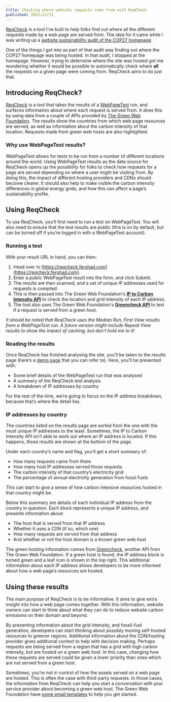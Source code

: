 ```yaml
---
title: Checking where website requests come from with ReqCheck
published: 2022/12/11
---
```


[ReqCheck](https://reqcheck.fershad.com) is a tool I’ve built to help folks find out where all the different requests made by a web page are served from. The idea for it came while I was writing up a [website sustainability audit of the COP27 homepage](https://fershad.com/writing/cop27-egypt-a-webpage-sustainability-review/).

One of the things I got into as part of that audit was finding out where the COP27 homepage was being hosted. In that audit, I stopped at the homepage. However, trying to determine where the site was hosted got me wondering whether it would be possible to automatically check where **all** the requests on a given page were coming from. ReqCheck aims to do just that.

## Introducing ReqCheck?

[ReqCheck](https://reqcheck.fershad.com/) is a tool that takes the results of a [WebPageTest](https://webpagetest.org/) run, and surfaces information about where each request is served from. It does this by using data from a couple of APIs provided by [The Green Web Foundation](https://www.thegreenwebfoundation.org/). The results show the countries from which web page resources are served, as well as information about the carbon intensity of that location. Requests made from green web hosts are also highlighted.

### Why use WebPageTest results?

WebPageTest allows for tests to be run from a number of different locations around the world. Using WebPageTest results as the data source for ReqCheck opens up the possibility for folks to check how requests for a page are served depending on where a user might be visiting from. By doing this, the impact of different hosting providers and CDNs should become clearer. It should also help to make visible the carbon intensity differences in global energy grids, and how this can affect a page’s sustainability profile.

## Using ReqCheck

To use ReqCheck, you’ll first need to run a test on WebPageTest. You will also need to ensure that the test results are public (this is on by default, but can be turned off if you’re logged in with a WebPageTest account).

### Running a test

With your result URL in hand, you can then:

1. Head over to [https://reqcheck.fershad.com](https://reqcheck.fershad.com).
2. Enter a public WebPageTest result into the form, and click Submit.
3. The results are then scanned, and a set of unique IP addresses used for requests is compiled.
4. This is then passed into The Green Web Foundation's [**IP to Carbon Intensity API**](https://developers.thegreenwebfoundation.org/api/ip-to-co2/overview/) to check the location and grid intensity of each IP address.
5. The tool also uses The Green Web Foundation's [**Greencheck API**](https://developers.thegreenwebfoundation.org/api/greencheck/v3/check-single-domain/) to test if a request is served from a green host.

_It should be noted that ReqCheck uses the Median Run, First View results from a WebPageTest run. A future version might include Repeat View results to show the impact of caching, but don’t hold me to it!_

### Reading the results

Once ReqCheck has finished analysing the site, you’ll be taken to the results page (here’s a [demo page](https://reqcheck.fershad.com/results/221027_AiDcFE_7H6) that you can refer to). Here, you’ll be presented with:

- Some brief details of the WebPageTest run that was analysed
- A summary of the ReqCheck test analysis
- A breakdown of IP addresses by country

For the rest of the time, we’re going to focus on the IP address breakdown, because that’s where the detail lies.

### IP addresses by country

The countries listed on the results page are sorted from the one with the most unique IP addresses to the least. Sometimes, the IP to Carbon Intensity API isn’t able to work out where an IP address is located. If this happens, those results are shown at the bottom of the page.

Under each country’s name and flag, you’ll get a short summary of:

- How many requests came from there
- How many host IP addresses served those requests
- The carbon intensity of that country’s electricity grid
- The percentage of annual electricity generation from fossil fuels

This can start to give a sense of how carbon intensive resources hosted in that country might be.

Below this summary are details of each individual IP address from the country in question. Each block represents a unique IP address, and presents information about:

- The host that is served from that IP address
- Whether it uses a CDN (if so, which one)
- How many requests are served from that address
- And whether or not the host domain is a known green web host

The green hosting information comes from [Greencheck](https://developers.thegreenwebfoundation.org/api/greencheck/v3/check-single-domain/), another API from The Green Web Foundation. If a green host is found, the IP address block is turned green and a leaf icon is shown in the top right. This additional information about each IP address allows developers to be more informed about how a web page’s resources are hosted.

## Using these results

The main purpose of ReqCheck is to be informative. It aims to give extra insight into how a web page comes together. With this information, website owners can start to think about what they can do to reduce website carbon emissions on their domain and beyond.

By presenting information about the grid intensity, and fossil-fuel generation, developers can start thinking about possibly moving self-hosted resources to greener regions. Additional information about the CDN/hosting provider gives additional context to help with decision making. Perhaps requests are being served from a region that has a grid with high carbon intensity, but are hosted on a green web host. In this case, changing how these requests are served could be given a lower priority than ones which are not served from a green host.

Sometimes, you’re not in control of how the assets served on a web page are hosted. This is often the case with third-party requests. In those cases, the information from ReqCheck can help you start a conversation with your service provider about becoming a green web host. The Green Web Foundation have [some email templates](https://www.thegreenwebfoundation.org/sample-emails/) to help you get started.
